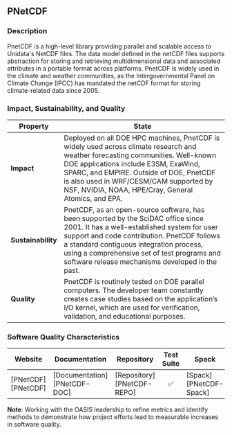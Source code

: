 ## PNetCDF

### Description

PnetCDF is a high-level library providing parallel and scalable access to Unidata's NetCDF files. The data model defined in the netCDF files supports abstraction for storing and retrieving multidimensional data and associated attributes in a portable format across platforms. PnetCDF is widely used in the climate and weather communities, as the Intergovernmental Panel on Climate Change (IPCC) has mandated the netCDF format for storing climate-related data since 2005.
### Impact, Sustainability, and Quality

<table class="isq_table">
  <thead>
    <tr>
      <th>Property</th>
      <th style="text-align: center">State</th>
    </tr>
  </thead>
  <tbody>
    <tr>
      <td>
        <strong>Impact</strong>
      </td>
      <td>
        Deployed on all DOE HPC machines, PnetCDF is widely used across climate research and weather forecasting communities. Well-known DOE applications include E3SM, ExaWind, SPARC, and EMPIRE. Outside of DOE, PnetCDF is also used in WRF/CESM/CAM supported by NSF, NVIDIA, NOAA, HPE/Cray, General Atomics, and EPA.
      </td>
    </tr>
    <tr>
      <td>
        <strong>Sustainability</strong>
      </td>
      <td>
        PnetCDF, as an open-source software, has been supported by the SciDAC office since 2001. It has a well-established system for user support and code contribution. PnetCDF follows a standard contiguous integration process, using a comprehensive set of test programs and software release mechanisms developed in the past.
      </td>
    </tr>
    <tr>
      <td>
        <strong>Quality</strong>
      </td>
      <td>
        PnetCDF is routinely tested on DOE parallel computers. The developer team constantly creates case studies based on the application’s I/O kernel, which are used for verification, validation, and educational purposes.
      </td>
    </tr>
  </tbody>
</table>

### Software Quality Characteristics

<table class="status_table">
  <thead>
    <tr>
      <th style="text-align: center">Website</th>
      <th style="text-align: center">Documentation</th>
      <th style="text-align: center">Repository</th>
      <th style="text-align: center">Test Suite</th>
      <th style="text-align: center">Spack</th>
      <th style="text-align: center">E4S</th>
      <th style="text-align: center">Smoke Test</th>
    </tr>
  </thead>
  <tbody>
    <tr>
      <td markdown="span">
        [PNetCDF][PNetCDF]
      </td><!-- Website -->
      <td markdown="span">
        [Documentation][PNetCDF-DOC]
      </td><!-- Documentation -->
      <td markdown="span">
        [Repository][PNetCDF-REPO]
      </td><!-- Repository -->
      <td style="text-align: center" markdown="span">✅</td><!-- Test Suite -->
      <td markdown="span">
        [Spack][PNetCDF-Spack]
      </td><!-- Spack -->
      <td style="text-align: center" markdown="span">✅</td><!-- E4S -->
      <td style="text-align: center" markdown="span">✅</td><!-- Smoke Test -->
    </tr>
  </tbody>
</table>

**Note**: Working with the OASIS leadership to refine metrics and identify methods to demonstrate how project efforts lead to measurable increases in software quality.

[PNetCDF]: https://parallel-netcdf.github.io
[PNetCDF-DOC]: https://parallel-netcdf.github.io/wiki/Documentation.html
[PNetCDF-REPO]: https://github.com/Parallel-NetCDF/PnetCDF
[PNetCDF-Spack]: https://github.com/spack/spack/blob/develop/var/spack/repos/builtin/packages/parallel-netcdf/package.py
